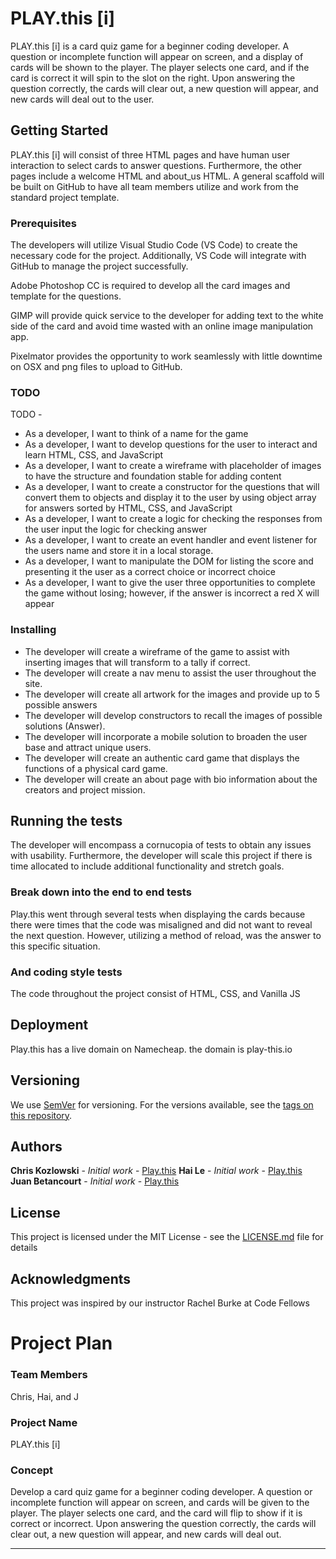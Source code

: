 # PLAY.this [i]

PLAY.this [i] is a card quiz game for a beginner coding developer.  A question or incomplete function will appear on screen, and a display of cards will be shown to the player.  The player selects one card, and if the card is correct it will spin to the slot on the right.  Upon answering the question correctly, the cards will clear out, a new question will appear, and new cards will deal out to the user.

## Getting Started

PLAY.this [i] will consist of three HTML pages and have human user interaction to select cards to answer questions. Furthermore, the other pages include a welcome HTML and about_us HTML. A general scaffold will be built on GitHub to have all team members utilize and work from the standard project template.

### Prerequisites

The developers will utilize Visual Studio Code (VS Code) to create the necessary code for the project. Additionally, VS Code will integrate with GitHub to manage the project successfully. 

Adobe Photoshop CC is required to develop all the card images and template for the questions. 

GIMP will provide quick service to the developer for adding text to the white side of the card and avoid time wasted with an online image manipulation app. 

Pixelmator provides the opportunity to work seamlessly with little downtime on OSX and png files to upload to GitHub.

### TODO

TODO -
* As a developer, I want to think of a name for the game 
* As a developer, I want to develop questions for the user to interact and learn HTML, CSS, and JavaScript
* As a developer, I want to create a wireframe with placeholder of images to have the structure and foundation stable for adding content
* As a developer, I want to create a constructor for the questions that will convert them to objects and display it to the user by using object array for answers sorted by HTML, CSS, and JavaScript
* As a developer, I want to create a logic for checking the responses from the user input the logic for checking answer
* As a developer, I want to create an event handler and event listener for the users name and store it in a local storage.
* As a developer, I want to manipulate the DOM for listing the score and presenting it the user as a correct choice or incorrect choice
* As a developer, I want to give the user three opportunities to complete the game without losing; however, if the answer is incorrect a red X will appear

### Installing

* The developer will create a wireframe of the game to assist with inserting images that will transform to a tally if correct. 
* The developer will create a nav menu to assist the user throughout the site.
* The developer will create all artwork for the images and provide up to 5 possible answers 
* The developer will develop constructors to recall the images of possible solutions (Answer). 
* The developer will incorporate a mobile solution to broaden the user base and attract unique users. 
* The developer will create an authentic card game that displays the functions of a physical card game. 
* The developer will create an about page with bio information about the creators and project mission.

## Running the tests

The developer will encompass a cornucopia of tests to obtain any issues with usability. Furthermore, the developer will scale this project if there is time allocated to include additional functionality and stretch goals.

### Break down into the end to end tests

Play.this went through several tests when displaying the cards because there were times that the code was misaligned and did not want to reveal the next question. However, utilizing a method of reload, was the answer to this specific situation. 

### And coding style tests

The code throughout the project consist of HTML, CSS, and Vanilla JS

## Deployment

Play.this has a live domain on Namecheap. the domain is play-this.io

## Versioning

We use [SemVer](http://semver.org/) for versioning. For the versions available, see the [tags on this repository](https://github.com/your/project/tags). 

## Authors

**Chris Kozlowski** - *Initial work* - [Play.this](https://github.com/kozlowskicd/PLAY.this)
**Hai Le** - *Initial work* - [Play.this](https://github.com/haitle16/PLAY.this)
**Juan Betancourt** - *Initial work* - [Play.this](https://github.com/Juan-Betancourt/PLAY.this)

## License

This project is licensed under the MIT License - see the [LICENSE.md](LICENSE.md) file for details

## Acknowledgments

This project was inspired by our instructor Rachel Burke at Code Fellows

# Project Plan

### Team Members
Chris, Hai, and J

### Project Name
PLAY.this [i]

### Concept
Develop a card quiz game for a beginner coding developer.  A question or incomplete function will appear on screen, and cards will be given to the player.  The player selects one card, and the card will flip to show if it is correct or incorrect.  Upon answering the question correctly, the cards will clear out, a new question will appear, and new cards will deal out.

-------------------------------------------------

